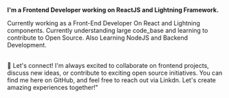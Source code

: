 **I'm a Frontend Developer working on ReactJS and Lightning Framework.**

Currently working as a Front-End Developer On React and Lightning components. Currently understanding large code_base and learning to contribute to Open Source. Also Learning NodeJS and Backend Development.

<br/>
🌟 Let's connect! I'm always excited to collaborate on frontend projects, discuss new ideas, or contribute to exciting open source initiatives. You can find me here on GitHub, and feel free to reach out via Linkdn. Let's create amazing experiences together!"
